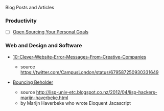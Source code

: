 Blog Posts and Articles

### Productivity
- [ ] [Open Sourcing Your Personal Goals](http://una.github.io/personal-goals-guide/)

### Web and Design and Software
 - [10-Clever-Website-Error-Messages-From-Creative-Companies](https://blog.hubspot.com/blog/tabid/6307/bid/33766/10-Clever-Website-Error-Messages-From-Creative-Companies.aspx)
   - source https://twitter.com/CampusLondon/status/679587250930331649

- [Bouncing Beholder](http://marijnhaverbeke.nl/js1k/)
  - source http://lisp-univ-etc.blogspot.co.nz/2012/04/lisp-hackers-marijn-haverbeke.html
  - by Marijn Haverbeke who wrote Eloquent Jacascript
